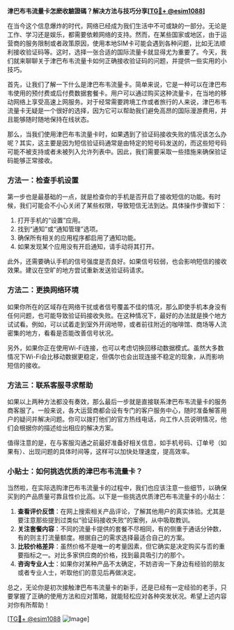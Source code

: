 **津巴布韦流量卡怎麽收驗證碼？解决方法与技巧分享[[TG💪+ @esim1088](https://t.me/s/esim1088)]**

在当今这个信息爆炸的时代，网络已经成为我们生活中不可或缺的一部分。无论是工作、学习还是娱乐，都需要依赖网络的支持。然而，在某些国家或地区，由于运营商的服务限制或者政策原因，使用本地SIM卡可能会遇到各种问题，比如无法顺利接收验证码等。这时，选择一张合适的国际流量卡就显得尤为重要了。今天，我们就来聊聊关于津巴布韦流量卡如何正确接收验证码的问题，并提供一些实用的小技巧。

首先，让我们了解一下什么是津巴布韦流量卡。简单来说，它是一种可以在津巴布韦使用的预付费或后付费数据套餐卡。用户可以通过购买这种流量卡，在当地的移动网络上享受高速上网服务。对于经常需要跨境工作或者旅行的人来说，津巴布韦流量卡无疑是一个很好的选择，因为它可以帮助我们避免高昂的国际漫游费用，并且能够随时随地保持在线状态。

那么，当我们使用津巴布韦流量卡时，如果遇到了验证码接收失败的情况该怎么办呢？其实，这主要是因为短信验证码通常是由特定的短号码发送的，而这些短号码可能不被支持或者未被列入允许列表中。因此，我们需要采取一些措施来确保验证码能够正常接收。

### 方法一：检查手机设置

第一步也是最基础的一点，就是检查你的手机是否开启了接收短信的功能。有时候，我们可能会不小心关闭了某些权限，导致短信无法到达。具体操作步骤如下：

1. 打开手机的“设置”应用。
2. 找到“通知”或“通知管理”选项。
3. 确保所有相关的应用程序都启用了通知功能。
4. 如果发现某个应用没有开启通知，请手动将其打开。

此外，还需要确认手机的信号强度是否良好。如果信号较弱，也会影响短信的接收效果。建议在空旷的地方尝试重新发送验证码请求。

### 方法二：更换网络环境

如果你所在的区域存在网络干扰或者信号覆盖不佳的情况，那么即使手机本身没有任何问题，也可能导致验证码接收失败。在这种情况下，最好的办法就是换个地方试试看。例如，可以试着走到室外开阔地带，或者前往附近的咖啡馆、商场等人流密集的地方，看看是否能改善信号状况。

另外，如果你正在使用Wi-Fi连接，也可以考虑切换回移动数据模式。虽然大多数情况下Wi-Fi会比移动数据更稳定，但偶尔也会出现连接不稳定的现象，从而影响短信的接收。

### 方法三：联系客服寻求帮助

如果以上两种方法都没有奏效，那么最后一步就是直接联系津巴布韦流量卡的服务商客服了。一般来说，各大运营商都会设有专门的客户服务中心，随时准备解答用户的疑问并解决问题。你可以拨打他们的官方热线电话，向工作人员说明情况，他们会根据你的描述给出相应的解决方案。

值得注意的是，在与客服沟通之前最好准备好相关信息，如手机号码、订单号（如果有）、出现问题的具体时间等，这样可以加快处理速度，提高效率。

### 小贴士：如何挑选优质的津巴布韦流量卡？

当然啦，在实际选购津巴布韦流量卡的过程中，我们也应该注意一些细节，以确保买到的产品质量可靠且性价比高。以下是一些挑选优质津巴布韦流量卡的小贴士：

1. **查看评价反馈**：在网上搜索相关产品评论，了解其他用户的真实体验。尤其是要注意那些提到过类似“验证码接收失败”的案例，从中吸取教训。
2. **关注套餐内容**：不同的流量卡提供的套餐不尽相同，有的侧重于通话分钟数，有的则主打流量额度。根据自己的需求选择最适合自己的方案。
3. **比较价格差异**：虽然价格不是唯一的考量因素，但它确实是决定购买与否的重要指标之一。对比多家供应商的价格，找到最具吸引力的那个。
4. **咨询专业人士**：如果你对某种产品不太确定，不妨咨询一下身边有经验的朋友或者专业人士，听取他们的意见后再做决定。

总之，无论你是初次接触津巴布韦流量卡的新手，还是已经有一定经验的老手，只要掌握了正确的使用方法和应对策略，就能轻松应对各种突发状况。希望上述内容对你有所帮助！

[[TG💪+ @esim1088](https://t.me/s/esim1088) ![Image](https://i.postimg.cc/4NQfJmqS/Snipaste-2025-05-13-00-14-12.png)]